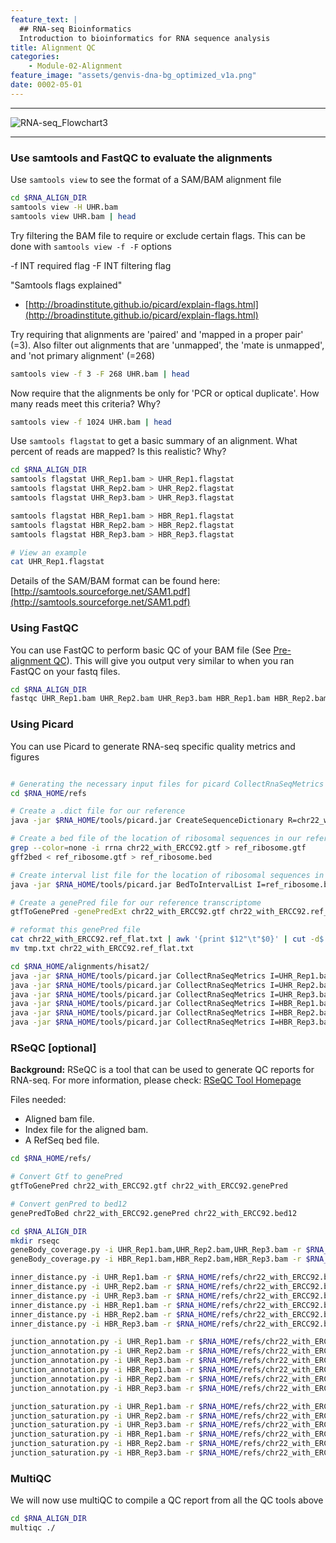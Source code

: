 ```yaml
---
feature_text: |
  ## RNA-seq Bioinformatics
  Introduction to bioinformatics for RNA sequence analysis
title: Alignment QC
categories:
    - Module-02-Alignment
feature_image: "assets/genvis-dna-bg_optimized_v1a.png"
date: 0002-05-01
---
```


***

![RNA-seq_Flowchart3](/assets/module_2/RNA-seq_Flowchart3.png)

***

### Use samtools and FastQC to evaluate the alignments
Use `samtools view` to see the format of a SAM/BAM alignment file
```bash
cd $RNA_ALIGN_DIR
samtools view -H UHR.bam
samtools view UHR.bam | head
```
Try filtering the BAM file to require or exclude certain flags. This can be done with `samtools view -f -F` options

-f INT required flag -F INT filtering flag

"Samtools flags explained"

* [http://broadinstitute.github.io/picard/explain-flags.html](http://broadinstitute.github.io/picard/explain-flags.html)

Try requiring that alignments are 'paired' and 'mapped in a proper pair' (=3). Also filter out alignments that are 'unmapped', the 'mate is unmapped', and 'not primary alignment' (=268)
```bash
samtools view -f 3 -F 268 UHR.bam | head

```

Now require that the alignments be only for 'PCR or optical duplicate'. How many reads meet this criteria? Why?
```bash
samtools view -f 1024 UHR.bam | head

```

Use `samtools flagstat` to get a basic summary of an alignment. What percent of reads are mapped? Is this realistic? Why?
```bash
cd $RNA_ALIGN_DIR
samtools flagstat UHR_Rep1.bam > UHR_Rep1.flagstat
samtools flagstat UHR_Rep2.bam > UHR_Rep2.flagstat
samtools flagstat UHR_Rep3.bam > UHR_Rep3.flagstat

samtools flagstat HBR_Rep1.bam > HBR_Rep1.flagstat
samtools flagstat HBR_Rep2.bam > HBR_Rep2.flagstat
samtools flagstat HBR_Rep3.bam > HBR_Rep3.flagstat

# View an example
cat UHR_Rep1.flagstat 

```
Details of the SAM/BAM format can be found here: [http://samtools.sourceforge.net/SAM1.pdf](http://samtools.sourceforge.net/SAM1.pdf)

### Using FastQC
You can use FastQC to perform basic QC of your BAM file (See [Pre-alignment QC](/_posts/0001-06-01-Pre-alignment_QC.md)). This will give you output very similar to when you ran FastQC on your fastq files.
```bash
cd $RNA_ALIGN_DIR
fastqc UHR_Rep1.bam UHR_Rep2.bam UHR_Rep3.bam HBR_Rep1.bam HBR_Rep2.bam HBR_Rep3.bam

```

### Using Picard
You can use Picard to generate RNA-seq specific quality metrics and figures
```bash 

# Generating the necessary input files for picard CollectRnaSeqMetrics
cd $RNA_HOME/refs

# Create a .dict file for our reference
java -jar $RNA_HOME/tools/picard.jar CreateSequenceDictionary R=chr22_with_ERCC92.fa O=chr22_with_ERCC92.dict

# Create a bed file of the location of ribosomal sequences in our reference (first extract from the gtf then convert to bed)
grep --color=none -i rrna chr22_with_ERCC92.gtf > ref_ribosome.gtf
gff2bed < ref_ribosome.gtf > ref_ribosome.bed

# Create interval list file for the location of ribosomal sequences in our reference
java -jar $RNA_HOME/tools/picard.jar BedToIntervalList I=ref_ribosome.bed O=ref_ribosome.interval_list SD=chr22_with_ERCC92.dict

# Create a genePred file for our reference transcriptome
gtfToGenePred -genePredExt chr22_with_ERCC92.gtf chr22_with_ERCC92.ref_flat.txt

# reformat this genePred file
cat chr22_with_ERCC92.ref_flat.txt | awk '{print $12"\t"$0}' | cut -d$'\t' -f1-11 > tmp.txt
mv tmp.txt chr22_with_ERCC92.ref_flat.txt

cd $RNA_HOME/alignments/hisat2/
java -jar $RNA_HOME/tools/picard.jar CollectRnaSeqMetrics I=UHR_Rep1.bam O=UHR_Rep1.RNA_Metrics REF_FLAT=$RNA_HOME/refs/chr22_with_ERCC92.ref_flat.txt STRAND=SECOND_READ_TRANSCRIPTION_STRAND RIBOSOMAL_INTERVALS=$RNA_HOME/refs/ref_ribosome.interval_list
java -jar $RNA_HOME/tools/picard.jar CollectRnaSeqMetrics I=UHR_Rep2.bam O=UHR_Rep2.RNA_Metrics REF_FLAT=$RNA_HOME/refs/chr22_with_ERCC92.ref_flat.txt STRAND=SECOND_READ_TRANSCRIPTION_STRAND RIBOSOMAL_INTERVALS=$RNA_HOME/refs/ref_ribosome.interval_list
java -jar $RNA_HOME/tools/picard.jar CollectRnaSeqMetrics I=UHR_Rep3.bam O=UHR_Rep3.RNA_Metrics REF_FLAT=$RNA_HOME/refs/chr22_with_ERCC92.ref_flat.txt STRAND=SECOND_READ_TRANSCRIPTION_STRAND RIBOSOMAL_INTERVALS=$RNA_HOME/refs/ref_ribosome.interval_list
java -jar $RNA_HOME/tools/picard.jar CollectRnaSeqMetrics I=HBR_Rep1.bam O=HBR_Rep1.RNA_Metrics REF_FLAT=$RNA_HOME/refs/chr22_with_ERCC92.ref_flat.txt STRAND=SECOND_READ_TRANSCRIPTION_STRAND RIBOSOMAL_INTERVALS=$RNA_HOME/refs/ref_ribosome.interval_list
java -jar $RNA_HOME/tools/picard.jar CollectRnaSeqMetrics I=HBR_Rep2.bam O=HBR_Rep2.RNA_Metrics REF_FLAT=$RNA_HOME/refs/chr22_with_ERCC92.ref_flat.txt STRAND=SECOND_READ_TRANSCRIPTION_STRAND RIBOSOMAL_INTERVALS=$RNA_HOME/refs/ref_ribosome.interval_list
java -jar $RNA_HOME/tools/picard.jar CollectRnaSeqMetrics I=HBR_Rep3.bam O=HBR_Rep3.RNA_Metrics REF_FLAT=$RNA_HOME/refs/chr22_with_ERCC92.ref_flat.txt STRAND=SECOND_READ_TRANSCRIPTION_STRAND RIBOSOMAL_INTERVALS=$RNA_HOME/refs/ref_ribosome.interval_list

```

### RSeQC [optional]
**Background:** RSeQC is a tool that can be used to generate QC reports for RNA-seq. For more information, please check: [RSeQC Tool Homepage](http://rseqc.sourceforge.net/)

Files needed:

* Aligned bam file.
* Index file for the aligned bam.
* A RefSeq bed file.

```bash
cd $RNA_HOME/refs/

# Convert Gtf to genePred
gtfToGenePred chr22_with_ERCC92.gtf chr22_with_ERCC92.genePred

# Convert genPred to bed12
genePredToBed chr22_with_ERCC92.genePred chr22_with_ERCC92.bed12

cd $RNA_ALIGN_DIR
mkdir rseqc
geneBody_coverage.py -i UHR_Rep1.bam,UHR_Rep2.bam,UHR_Rep3.bam -r $RNA_HOME/refs/chr22_with_ERCC92.bed12 -o rseqc/UHR
geneBody_coverage.py -i HBR_Rep1.bam,HBR_Rep2.bam,HBR_Rep3.bam -r $RNA_HOME/refs/chr22_with_ERCC92.bed12 -o rseqc/HBR

inner_distance.py -i UHR_Rep1.bam -r $RNA_HOME/refs/chr22_with_ERCC92.bed12 -o rseqc/UHR_Rep1
inner_distance.py -i UHR_Rep2.bam -r $RNA_HOME/refs/chr22_with_ERCC92.bed12 -o rseqc/UHR_Rep2
inner_distance.py -i UHR_Rep3.bam -r $RNA_HOME/refs/chr22_with_ERCC92.bed12 -o rseqc/UHR_Rep3
inner_distance.py -i HBR_Rep1.bam -r $RNA_HOME/refs/chr22_with_ERCC92.bed12 -o rseqc/HBR_Rep1
inner_distance.py -i HBR_Rep2.bam -r $RNA_HOME/refs/chr22_with_ERCC92.bed12 -o rseqc/HBR_Rep2
inner_distance.py -i HBR_Rep3.bam -r $RNA_HOME/refs/chr22_with_ERCC92.bed12 -o rseqc/HBR_Rep3

junction_annotation.py -i UHR_Rep1.bam -r $RNA_HOME/refs/chr22_with_ERCC92.bed12 -o rseqc/UHR_Rep1 
junction_annotation.py -i UHR_Rep2.bam -r $RNA_HOME/refs/chr22_with_ERCC92.bed12 -o rseqc/UHR_Rep2
junction_annotation.py -i UHR_Rep3.bam -r $RNA_HOME/refs/chr22_with_ERCC92.bed12 -o rseqc/UHR_Rep3
junction_annotation.py -i HBR_Rep1.bam -r $RNA_HOME/refs/chr22_with_ERCC92.bed12 -o rseqc/HBR_Rep1
junction_annotation.py -i HBR_Rep2.bam -r $RNA_HOME/refs/chr22_with_ERCC92.bed12 -o rseqc/HBR_Rep2
junction_annotation.py -i HBR_Rep3.bam -r $RNA_HOME/refs/chr22_with_ERCC92.bed12 -o rseqc/HBR_Rep3

junction_saturation.py -i UHR_Rep1.bam -r $RNA_HOME/refs/chr22_with_ERCC92.bed12 -o rseqc/UHR_Rep1
junction_saturation.py -i UHR_Rep2.bam -r $RNA_HOME/refs/chr22_with_ERCC92.bed12 -o rseqc/UHR_Rep2
junction_saturation.py -i UHR_Rep3.bam -r $RNA_HOME/refs/chr22_with_ERCC92.bed12 -o rseqc/UHR_Rep3
junction_saturation.py -i HBR_Rep1.bam -r $RNA_HOME/refs/chr22_with_ERCC92.bed12 -o rseqc/HBR_Rep1
junction_saturation.py -i HBR_Rep2.bam -r $RNA_HOME/refs/chr22_with_ERCC92.bed12 -o rseqc/HBR_Rep2
junction_saturation.py -i HBR_Rep3.bam -r $RNA_HOME/refs/chr22_with_ERCC92.bed12 -o rseqc/HBR_Rep3

```


### MultiQC
We will now use multiQC to compile a QC report from all the QC tools above
```bash
cd $RNA_ALIGN_DIR
multiqc ./

```



